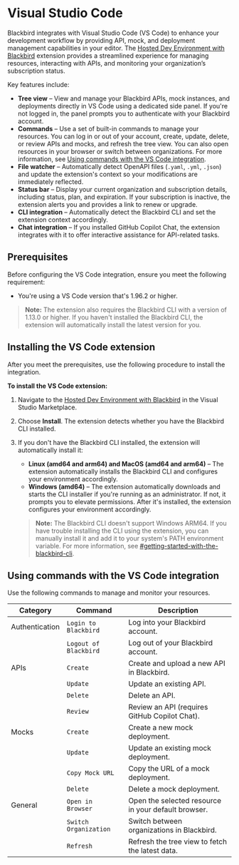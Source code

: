 # Visual Studio Code

Blackbird integrates with Visual Studio Code (VS Code) to enhance your development workflow by providing API, mock, and deployment management capabilities in your editor. The [Hosted Dev Environment with Blackbird](https://marketplace.visualstudio.com/items?itemName=Ambassador.blackbird-plugin) extension provides a streamlined experience for managing resources, interacting with APIs, and monitoring your organization’s subscription status.

Key features include:

* **Tree view** – View and manage your Blackbird APIs, mock instances, and deployments directly in VS Code using a dedicated side panel. If you're not logged in, the panel prompts you to authenticate with your Blackbird account.
* **Commands** – Use a set of built-in commands to manage your resources. You can log in or out of your account, create, update, delete, or review APIs and mocks, and refresh the tree view. You can also open resources in your browser or switch between organizations. For more information, see [Using commands with the VS Code integration](visual-studio-code.md#using-commands-with-the-vs-code-integration).
* **File watcher** – Automatically detect OpenAPI files (`.yaml`, `.yml`, `.json`) and update the extension's context so your modifications are immediately reflected.
* **Status bar** – Display your current organization and subscription details, including status, plan, and expiration. If your subscription is inactive, the extension alerts you and provides a link to renew or upgrade.
* **CLI integration** – Automatically detect the Blackbird CLI and set the extension context accordingly.
* **Chat integration** – If you installed GitHub Copilot Chat, the extension integrates with it to offer interactive assistance for API-related tasks.

## Prerequisites

Before configuring the VS Code integration, ensure you meet the following requirement:

* You're using a VS Code version that's 1.96.2 or higher.

> **Note:** The extension also requires the Blackbird CLI with a version of 1.13.0 or higher. If you haven't installed the Blackbird CLI, the extension will automatically install the latest version for you.

## Installing the VS Code extension

After you meet the prerequisites, use the following procedure to install the integration.

**To install the VS Code extension:**

1. Navigate to the [Hosted Dev Environment with Blackbird](https://marketplace.visualstudio.com/items?itemName=Ambassador.blackbird-plugin) in the Visual Studio Marketplace.
2. Choose **Install**. The extension detects whether you have the Blackbird CLI installed.
3.  If you don't have the Blackbird CLI installed, the extension will automatically install it:

    * **Linux (amd64 and arm64) and MacOS (amd64 and arm64)** – The extension automatically installs the Blackbird CLI and configures your environment accordingly.
    * **Windows (amd64)** – The extension automatically downloads and starts the CLI installer if you're running as an administrator. If not, it prompts you to elevate permissions. After it's installed, the extension configures your environment accordingly.

    > **Note:** The Blackbird CLI doesn't support Windows ARM64. If you have trouble installing the CLI using the extension, you can manually install it and add it to your system's PATH environment variable. For more information, see [#getting-started-with-the-blackbird-cli](../blackbird-cli/#getting-started-with-the-blackbird-cli "mention").

## Using commands with the VS Code integration

Use the following commands to manage and monitor your resources.

| **Category**   | **Command**           | **Description**                                     |
| -------------- | --------------------- | --------------------------------------------------- |
| Authentication | `Login to Blackbird`  | Log into your Blackbird account.                    |
|                | `Logout of Blackbird` | Log out of your Blackbird account.                  |
| APIs           | `Create`              | Create and upload a new API in Blackbird.           |
|                | `Update`              | Update an existing API.                             |
|                | `Delete`              | Delete an API.                                      |
|                | `Review`              | Review an API (requires GitHub Copilot Chat).       |
| Mocks          | `Create`              | Create a new mock deployment.                       |
|                | `Update`              | Update an existing mock deployment.                 |
|                | `Copy Mock URL`       | Copy the URL of a mock deployment.                  |
|                | `Delete`              | Delete a mock deployment.                           |
| General        | `Open in Browser`     | Open the selected resource in your default browser. |
|                | `Switch Organization` | Switch between organizations in Blackbird.          |
|                | `Refresh`             | Refresh the tree view to fetch the latest data.     |
